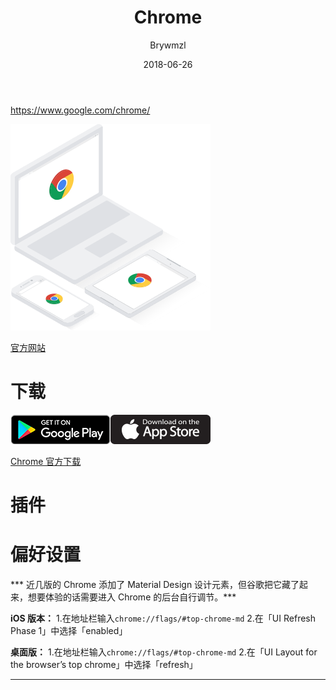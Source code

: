 ﻿---
layout:     post
title:      Chrome
subtitle:   
date:       2018-06-26
author:     Brywmzl
catalog: true
tags:
    - Google
    - Chrome
    - 插件
---
https://www.google.com/chrome/

<!--more-->

![](/img/Chrome/devices.png)

[官方网站](https://www.google.com/chrome/)  

# 下载

<a href="https://play.google.com/store/apps/details?id=com.android.chrome&amp;pcampaignid=thankyoupage"><img src="\img\Chrome\google-play-download.png"></a><a href="https://itunes.apple.com/us/app/chrome/id535886823"><img src="\img\Chrome\app-store-download.png"></a>

[Chrome 官方下载](https://www.google.com/chrome/)

# 插件

# 偏好设置
*** 近几版的 Chrome 添加了 Material Design 设计元素，但谷歌把它藏了起来，想要体验的话需要进入 Chrome 的后台自行调节。***

**iOS 版本：**
1.在地址栏输入`chrome://flags/#top-chrome-md`
2.在「UI Refresh Phase 1」中选择「enabled」

**桌面版：**
1.在地址栏输入`chrome://flags/#top-chrome-md`
2.在「UI Layout for the browser’s top chrome」中选择「refresh」

---